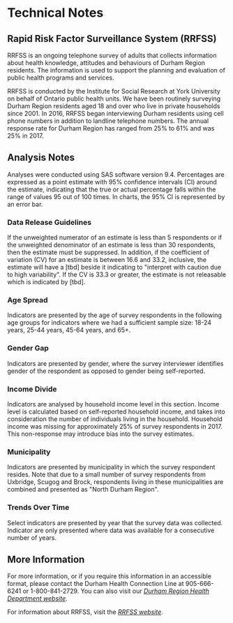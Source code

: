 ---
---
# Technical Notes

## Rapid Risk Factor Surveillance System (RRFSS)  

RRFSS is an ongoing telephone survey of adults that collects information about health knowledge, attitudes and behaviours of Durham Region residents. The information is used to support the planning and evaluation of public health programs and services.  

RRFSS is conducted by the Institute for Social Research at York University on behalf of Ontario public health units. We have been routinely surveying Durham Region residents aged 18 and over who live in private households since 2001. In 2016, RRFSS began interviewing Durham residents using cell phone numbers in addition to landline telephone numbers. The annual response rate for Durham Region has ranged from 25% to 61% and was 25% in 2017.  
 
## Analysis Notes

Analyses were conducted using SAS software version 9.4. Percentages are expressed as a point estimate with 95% confidence intervals (CI) around the estimate, indicating that the true or actual percentage falls within the range of values 95 out of 100 times. In charts, the 95% CI is represented by an error bar.  

### Data Release Guidelines
If the unweighted numerator of an estimate is less than 5 respondents or if the unweighted denominator of an estimate is less than 30 respondents, then the estimate must be suppressed. In addition, if the coefficient of variation (CV) for an estimate is between 16.6 and 33.2, inclusive, the estimate will have a [tbd] beside it indicating to "interpret with caution due to high variability". If the CV is 33.3 or greater, the estimate is not releasable which is indicated by [tbd].  

### Age Spread
Indicators are presented by the age of survey respondents in the following age groups for indicators where we had a sufficient sample size: 18-24 years, 25-44 years, 45-64 years, and 65+. 

### Gender Gap
Indicators are presented by gender, where the survey interviewer identifies gender of the respondent as opposed to gender being self-reported. 

### Income Divide
Indicators are analysed by household income level in this section. Income level is calculated based on self-reported household income, and takes into consideration the number of individuals living in the household. Household income was missing for approximately 25% of survey respondents in 2017. This non-response may introduce bias into the survey estimates.

### Municipality
Indicators are presented by municipality in which the survey respondent resides. Note that due to a small number of survey respondents from Uxbridge, Scugog and Brock, respondents living in these municipalities are combined and presented as "North Durham Region". 

### Trends Over Time
Select indicators are presented by year that the survey data was collected. Indicator are only presented where data was available for a consecutive number of years.  

## More Information
For more information, or if you require this information in an accessible format, please contact the Durham Health Connection Line at 905-666-6241 or 1-800-841-2729. You can also visit our *[Durham Region Health Department website](www.durham.ca/health)*.  

For information about RRFSS, visit the *[RRFSS website](www.rrfss.ca)*. 
